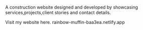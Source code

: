 A construction website designed and developed by showcasing services,projects,client stories and contact details.

Visit my website here. rainbow-muffin-baa3ea.netlify.app
